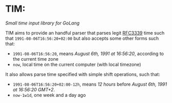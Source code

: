 # TIM:

_Small time input library for GoLang_

TIM aims to provide an handful parser that parses legit [RFC3339](https://datatracker.ietf.org/doc/html/rfc3339) time such that `1991-08-06T16:56:20+02:00` but also accepts some other forms such that:

- `1991-08-06T16:56:20`, means _August 6th, 1991 at 16:56:20_, according to the current time zone
- `now`, local time on the current computer (with local timezone)

It also allows parse time specified with simple shift operations, such that: 

- `1991-08-06T16:56:20+02:00-12h`, means _12 hours_ before _August 6th, 1991 at 16:56:20 GMT+2_.
- `now-1w1d`, one week and a day ago
